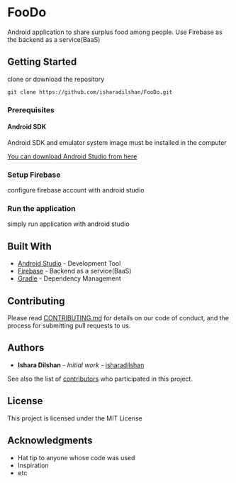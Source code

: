# FooDo

Android application to share surplus food among people. Use Firebase as the backend as a service(BaaS)

## Getting Started

clone or download the repository 

```
git clone https://github.com/isharadilshan/FooDo.git
```

### Prerequisites

#### Android SDK

Android SDK and emulator system image must be installed in the computer


[You can download Android Studio from here](https://developer.android.com/studio/#downloads "Android Studio Download page")

### Setup Firebase

configure firebase account with android studio

### Run the application

simply run application with android studio

## Built With

* [Android Studio](https://developer.android.com/studio) - Development Tool
* [Firebase](https://firebase.google.com) - Backend as a service(BaaS)
* [Gradle](https://gradle.org) - Dependency Management

## Contributing

Please read [CONTRIBUTING.md](https://gist.github.com/isharadilshan/755aec4f7a590027bdd9259b3ad4adc8) for details on our code of conduct, and the process for submitting pull requests to us.

## Authors

* **Ishara Dilshan** - *Initial work* - [isharadilshan](https://github.com/isharadilshan)

See also the list of [contributors](https://github.com/isharadilshan/FooDo/contributors) who participated in this project.

## License

This project is licensed under the MIT License

## Acknowledgments

* Hat tip to anyone whose code was used
* Inspiration
* etc


  
